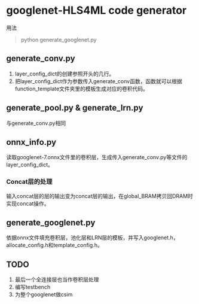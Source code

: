 # googlenet-HLS4ML code generator
用法
> python generate_googlenet.py
## generate_conv.py
1. layer_config_dict的创建参照开头的几行。
2. 把layer_config_dict作为参数传入generate_conv函数，函数就可以根据function_template文件夹里的模板生成对应的卷积代码。
## generate_pool.py & generate_lrn.py 
与generate_conv.py相同
## onnx_info.py
读取googlenet-7.onnx文件里的卷积层，生成传入generate_conv.py等文件的layer_config_dict。
### Concat层的处理
输入concat层的层的输出变为concat层的输出，在global_BRAM拷贝回DRAM时实现concat操作。
## generate_googlenet.py
依据onnx文件填充卷积层，池化层和LRN层的模板，并写入googlenet.h，allocate_config.h和template_config.h。

## TODO
1. 最后一个全连接层也当作卷积层处理
2. 编写testbench
3. 为整个googlenet做csim

